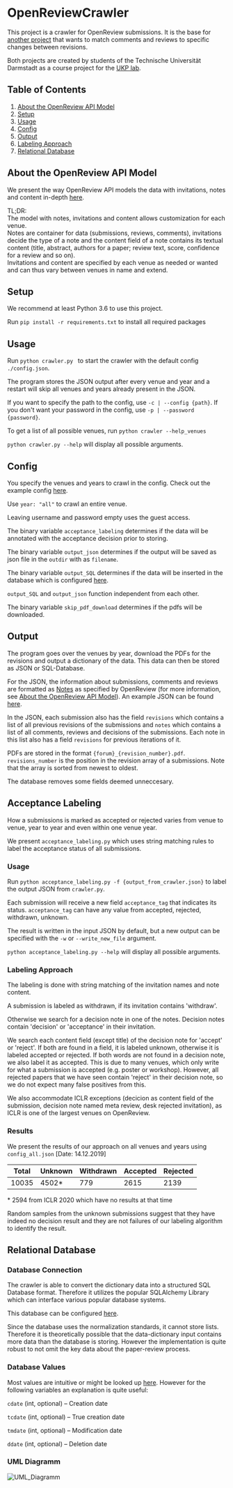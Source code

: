 # OpenReviewCrawler
This project is a crawler for OpenReview submissions. It is the base for [another project](https://github.com/movabo/science-revisioning) that wants to match comments and reviews to specific changes between revisions.

Both projects are created by students of the Technische Universität Darmstadt as a course project for the [UKP lab](https://www.informatik.tu-darmstadt.de/ukp/ukp_home/index.en.jsp).

## Table of Contents
1. [About the OpenReview API Model](#api)
2. [Setup](#setup)
3. [Usage](#usage)
4. [Config](#config)
5. [Output](output)
6. [Labeling Approach](#labeling)
7. [Relational Database](#database)

<a name="api"></a>
## About the OpenReview API Model
We present the way OpenReview API models the data with invitations, notes and content in-depth [here](about_the_openreview_api_model.md).  

TL;DR:  
The model with notes, invitations and content allows customization for each venue.  
Notes are container for data (submissions, reviews, comments), invitations decide the type of a note and the content field of a note contains its textual content (title, abstract, authors for a paper; review text, score, confidence for a review and so on).  
Invitations and content are specified by each venue as needed or wanted and can thus vary between venues in name and extend.
<a name="setup"></a>
## Setup 
We recommend at least Python 3.6 to use this project.

Run `pip install -r requirements.txt` to install all required packages

<a name="usage"></a>
## Usage
Run ``python crawler.py `` to start the crawler with the default config `./config.json`. 

The program stores the JSON output after every venue and year and a restart will skip all venues and years already present in the JSON.


If you want to specify the path to the config, use `-c | --config {path}`. 
If you don't want your password in the config, use `-p | --password {password}`.

To get a list of all possible venues, run `python crawler --help_venues`

``python crawler.py --help`` will display all possible arguments.
<a name="config"></a>
## Config
You specify the venues and years to crawl in the config. Check out the example config [here](config.json).

Use `year: "all"` to crawl an entire venue.

Leaving username and password empty uses the guest access.

The binary variable `acceptance_labeling` determines if the data will be annotated with the acceptance decision prior to storing.

The binary variable `output_json` determines if the output will be saved as json file in the `outdir` with as `filename`.

The binary variable `output_SQL` determines if the data will be inserted in the database which is configured [here](example_output.json).

`output_SQL` and `output_json` function independent from each other.

The binary variable `skip_pdf_download` determines if the pdfs will be downloaded.

<a name="output"></a>
## Output
The program goes over the venues by year, download the PDFs for the revisions and output a dictionary of the data.
This data can then be stored as JSON or SQL-Database. 

For the JSON, the information about submissions, comments and reviews are formatted as [Notes](https://openreview-py.readthedocs.io/en/latest/api.html#openreview.Note) as specified by OpenReview (for more information, see [About the OpenReview API Model](api)).
An example JSON can be found [here](example_output.json).

In the JSON, each submission also has the field `revisions` which contains a list of all previous revisions of the submissions
and `notes` which contains a list of all comments, reviews and decisions of the submissions.
Each note in this list also has a field `revisions` for previous iterations of it.

PDFs are stored in the format `{forum}_{revision_number}.pdf`. `revisions_number` is the position in the revision array of a submissions.
Note that the array is sorted from newest to oldest.

The database removes some fields deemed unneccesary.

<a name="labeling"></a>
## Acceptance Labeling
How a submissions is marked as accepted or rejected varies from venue to venue, year to year and even within one venue year.

We present ``acceptance_labeling.py`` which uses string matching rules to label the acceptance status of all submissions.

### Usage
Run ``python acceptance_labeling.py -f {output_from_crawler.json}`` to label the output JSON from ``crawler.py``.
 
Each submission will receive a new field ``acceptance_tag`` that indicates its status.
 ``acceptance_tag`` can have any value from accepted, rejected, withdrawn, unknown.
 
The result is written in the input JSON by default, but a new output can be specified with the ``-w`` or ``--write_new_file`` argument.


``python acceptance_labeling.py --help`` will display all possible arguments.

### Labeling Approach
The labeling is done with string matching of the invitation names and note content.


A submission is labeled as withdrawn, if its invitation contains 'withdraw'.

Otherwise we search for a decision note in one of the notes. Decision notes contain 'decision' or 'acceptance' in their invitation.

We search each content field (except title) of the decision note for 'accept' or 'reject'.
If both are found in a field, it is labeled unknown, otherwise it is labeled accepted or rejected.
If both words are not found in a decision note, we also label it as accepted. This is due to many venues, which only write for what a submission is accepted (e.g. poster or workshop). 
However, all rejected papers that we have seen contain 'reject' in their decision note, so we do not expect many false positives from this.

We also accommodate ICLR exceptions (decicion as content field of the submission, decision note named meta review, desk rejected invitation), as ICLR is one of the largest venues on OpenReview.

### Results
We present the results of our approach on all venues and years using ``config_all.json`` [Date: 14.12.2019]

|Total   |Unknown   |Withdrawn   |Accepted   |Rejected   |
|---|---|---|---|---|
|10035   |4502*|779   |2615   |2139   |
 
 \* 2594 from ICLR 2020 which have no results at that time
 
 Random samples from the unknown submissions suggest that they have indeed no decision result and they are not failures of our labeling algorithm to identify the result.
 
 <a name="database"></a>
 ## Relational Database
 ### Database Connection
 The crawler is able to convert the dictionary data into a structured SQL Database format. Therefore it utilizes the popular 
 SQLAlchemy Library which can interface various popular database systems.
 
 This database can be configured [here](database/database.py).
 
 Since the database uses the normalization standards, it cannot store lists. 
 Therefore it is theoretically possible that the data-dictionary input contains more data than the database is storing.
 However the implementation is quite robust to not omit the key data about the paper-review process.
 ### Database Values
Most values are intuitive or might be looked up [here](https://openreview-py.readthedocs.io/en/latest/api.html#openreview.Note).
However for the following variables an explanation is quite useful:

`cdate` (int, optional) – Creation date

`tcdate` (int, optional) – True creation date

`tmdate` (int, optional) – Modification date

`ddate` (int, optional) – Deletion date
 ### UML Diagramm
 ![UML_Diagramm](Resources/UML.svg  "SQL Database Diagramm" )

